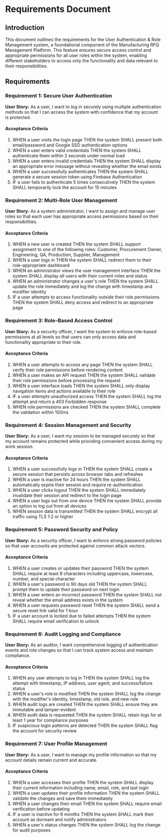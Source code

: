 # Requirements Document

## Introduction

This document outlines the requirements for the User Authentication & Role Management system, a foundational component of the Manufacturing RFQ Management Platform. This feature ensures secure access control and appropriate permissions for all user roles within the system, enabling different stakeholders to access only the functionality and data relevant to their responsibilities.

## Requirements

### Requirement 1: Secure User Authentication

**User Story:** As a user, I want to log in securely using multiple authentication methods so that I can access the system with confidence that my account is protected.

#### Acceptance Criteria

1. WHEN a user visits the login page THEN the system SHALL present both email/password and Google SSO authentication options
2. WHEN a user enters valid credentials THEN the system SHALL authenticate them within 2 seconds under normal load
3. WHEN a user enters invalid credentials THEN the system SHALL display an appropriate error message without revealing whether the email exists
4. WHEN a user successfully authenticates THEN the system SHALL generate a secure session token using Firebase Authentication
5. IF a user fails to authenticate 5 times consecutively THEN the system SHALL temporarily lock the account for 15 minutes

### Requirement 2: Multi-Role User Management

**User Story:** As a system administrator, I want to assign and manage user roles so that each user has appropriate access permissions based on their responsibilities.

#### Acceptance Criteria

1. WHEN a new user is created THEN the system SHALL support assignment to one of the following roles: Customer, Procurement Owner, Engineering, QA, Production, Supplier, Management
2. WHEN a user logs in THEN the system SHALL redirect them to their role-appropriate dashboard
3. WHEN an administrator views the user management interface THEN the system SHALL display all users with their current roles and status
4. WHEN an administrator changes a user's role THEN the system SHALL update the role immediately and log the change with timestamp and modifier identity
5. IF a user attempts to access functionality outside their role permissions THEN the system SHALL deny access and redirect to an appropriate page

### Requirement 3: Role-Based Access Control

**User Story:** As a security officer, I want the system to enforce role-based permissions at all levels so that users can only access data and functionality appropriate to their role.

#### Acceptance Criteria

1. WHEN a user attempts to access any page THEN the system SHALL verify their role permissions before rendering content
2. WHEN a user makes an API request THEN the system SHALL validate their role permissions before processing the request
3. WHEN a user interface loads THEN the system SHALL only display navigation items and actions available to their role
4. IF a user attempts unauthorized access THEN the system SHALL log the attempt and return a 403 Forbidden response
5. WHEN role permissions are checked THEN the system SHALL complete the validation within 100ms

### Requirement 4: Session Management and Security

**User Story:** As a user, I want my session to be managed securely so that my account remains protected while providing convenient access during my work session.

#### Acceptance Criteria

1. WHEN a user successfully logs in THEN the system SHALL create a secure session that persists across browser tabs and refreshes
2. WHEN a user is inactive for 24 hours THEN the system SHALL automatically expire their session and require re-authentication
3. WHEN a user clicks logout THEN the system SHALL immediately invalidate their session and redirect to the login page
4. WHEN a user logs out from one device THEN the system SHALL provide an option to log out from all devices
5. WHEN session data is transmitted THEN the system SHALL encrypt all traffic using TLS 1.2 or higher

### Requirement 5: Password Security and Policy

**User Story:** As a security officer, I want to enforce strong password policies so that user accounts are protected against common attack vectors.

#### Acceptance Criteria

1. WHEN a user creates or updates their password THEN the system SHALL require at least 8 characters including uppercase, lowercase, number, and special character
2. WHEN a user's password is 90 days old THEN the system SHALL prompt them to update their password on next login
3. WHEN a user enters an incorrect password THEN the system SHALL not reveal whether the email address exists in the system
4. WHEN a user requests password reset THEN the system SHALL send a secure reset link valid for 1 hour
5. IF a user account is locked due to failed attempts THEN the system SHALL require email verification to unlock

### Requirement 6: Audit Logging and Compliance

**User Story:** As an auditor, I want comprehensive logging of authentication events and role changes so that I can track system access and maintain compliance.

#### Acceptance Criteria

1. WHEN any user attempts to log in THEN the system SHALL log the attempt with timestamp, IP address, user agent, and success/failure status
2. WHEN a user's role is modified THEN the system SHALL log the change with the modifier's identity, timestamp, old role, and new role
3. WHEN audit logs are created THEN the system SHALL ensure they are immutable and tamper-evident
4. WHEN audit data is requested THEN the system SHALL retain logs for at least 1 year for compliance purposes
5. IF suspicious login patterns are detected THEN the system SHALL flag the account for security review

### Requirement 7: User Profile Management

**User Story:** As a user, I want to manage my profile information so that my account details remain current and accurate.

#### Acceptance Criteria

1. WHEN a user accesses their profile THEN the system SHALL display their current information including name, email, role, and last login
2. WHEN a user updates their profile information THEN the system SHALL validate the changes and save them immediately
3. WHEN a user changes their email THEN the system SHALL require email verification before updating
4. IF a user is inactive for 6 months THEN the system SHALL mark their account as dormant and notify administrators
5. WHEN a user's status changes THEN the system SHALL log the change for audit purposes